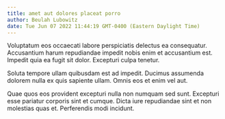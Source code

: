 ```yaml
---
title: amet aut dolores placeat porro
author: Beulah Lubowitz
date: Tue Jun 07 2022 11:44:19 GMT-0400 (Eastern Daylight Time)
---
```

Voluptatum eos occaecati labore perspiciatis delectus ea consequatur. Accusantium harum repudiandae impedit nobis enim et accusantium est. Impedit quia ea fugit sit dolor. Excepturi culpa tenetur.

 Soluta tempore ullam quibusdam est ad impedit. Ducimus assumenda dolorem nulla ex quis sapiente ullam. Omnis eos et enim vel aut.

 Quae quos eos provident excepturi nulla non numquam sed sunt. Excepturi esse pariatur corporis sint et cumque. Dicta iure repudiandae sint et non molestias quas et. Perferendis modi incidunt.